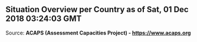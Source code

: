 ## Situation Overview per Country as of Sat, 01 Dec 2018 03:24:03 GMT

Source: **ACAPS (Assessment Capacities Project) - https://www.acaps.org**